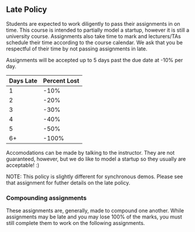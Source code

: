 Late Policy
---

Students are expected to work diligently to pass their assignments in on time. This course is intended to partially model a startup, however it is still a university course. Assignments also take time to mark and lecturers/TAs schedule their time according to the course calendar. We ask that you be respectful of their time by not passing assignments in late.

Assignments will be accepted up to 5 days past the due date at -10% per day.


| Days Late | Percent Lost |
| --- | --- |
| 1 | -10% |
| 2 | -20% |
| 3 | -30% |
| 4 | -40% |
| 5 | -50% |
| 6+ | -100% |

Accomodations can be made by talking to the instructor. They are not guaranteed, however, but we do like to model a startup so they usually are acceptable! :)

NOTE: This policy is slightly different for synchronous demos. Please see that assignment for futher details on the late policy.

### Compounding assignments

These assignments are, generally, made to compound one another. While assignments may be late and you may lose 100% of the marks, you must still complete them to work on the following assignments.
